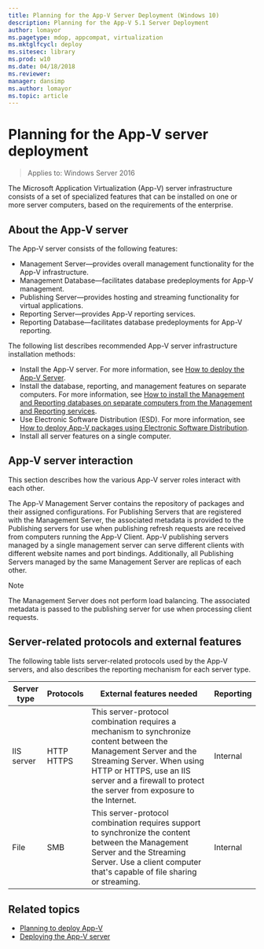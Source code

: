 ```yaml
---
title: Planning for the App-V Server Deployment (Windows 10)
description: Planning for the App-V 5.1 Server Deployment
author: lomayor
ms.pagetype: mdop, appcompat, virtualization
ms.mktglfcycl: deploy
ms.sitesec: library
ms.prod: w10
ms.date: 04/18/2018
ms.reviewer: 
manager: dansimp
ms.author: lomayor
ms.topic: article
---
```

# Planning for the App-V server deployment

>Applies to: Windows Server 2016

The Microsoft Application Virtualization (App-V) server infrastructure consists of a set of specialized features that can be installed on one or more server computers, based on the requirements of the enterprise.

## About the App-V server

The App-V server consists of the following features:

* Management Server—provides overall management functionality for the App-V infrastructure.
* Management Database—facilitates database predeployments for App-V management.
* Publishing Server—provides hosting and streaming functionality for virtual applications.
* Reporting Server—provides App-V reporting services.
* Reporting Database—facilitates database predeployments for App-V reporting.

The following list describes recommended App-V server infrastructure installation methods:

* Install the App-V server. For more information, see [How to deploy the App-V Server](appv-deploy-the-appv-server.md).
* Install the database, reporting, and management features on separate computers. For more information, see [How to install the Management and Reporting databases on separate computers from the Management and Reporting services](appv-install-the-management-and-reporting-databases-on-separate-computers.md).
* Use Electronic Software Distribution (ESD). For more information, see [How to deploy App-V packages using Electronic Software Distribution](appv-deploy-appv-packages-with-electronic-software-distribution-solutions.md).
* Install all server features on a single computer.

## App-V server interaction

This section describes how the various App-V server roles interact with each other.

The App-V Management Server contains the repository of packages and their assigned configurations. For Publishing Servers that are registered with the Management Server, the associated metadata is provided to the Publishing servers for use when publishing refresh requests are received from computers running the App-V Client. App-V publishing servers managed by a single management server can serve different clients with different website names and port bindings. Additionally, all Publishing Servers managed by the same Management Server are replicas of each other.

>[!NOTE]
>The Management Server does not perform load balancing. The associated metadata is passed to the publishing server for use when processing client requests.

## Server-related protocols and external features

The following table lists server-related protocols used by the App-V servers, and also describes the reporting mechanism for each server type.

|Server type|Protocols|External features needed|Reporting|
|---|---|---|---|
|IIS server|HTTP<br>HTTPS|This server-protocol combination requires a mechanism to synchronize content between the Management Server and the Streaming Server. When using HTTP or HTTPS, use an IIS server and a firewall to protect the server from exposure to the Internet.|Internal|
|File|SMB|This server-protocol combination requires support to synchronize the content between the Management Server and the Streaming Server. Use a client computer that's capable of file sharing or streaming.|Internal|





## Related topics

* [Planning to deploy App-V](appv-planning-to-deploy-appv.md)
* [Deploying the App-V server](appv-deploying-the-appv-server.md)
